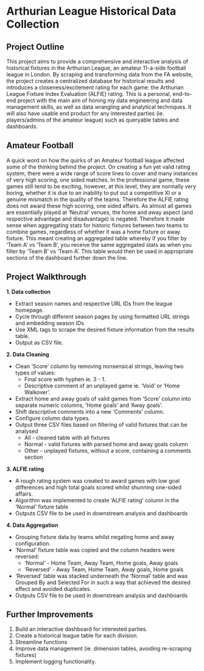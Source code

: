 # Arthurian League Historical Data Collection

## Project Outline

This project aims to provide a comprehensive and interactive analysis of historical fixtures in the Arthurian League, an amateur 11-a-side football league in London. By scraping and transforming data from the FA website, the project creates a centralized database for historical results and introduces a closeness/excitement rating for each game: 
the Arthurian League Fixture Index Evaluation (ALFIE) rating. 
This is a personal, end-to-end project with the main aim of honing my data engineering and data management skills, as well as data wrangling and analytical techniques. It will also have usable end product for any interested parties (ie. players/admins of the amateur league) such as queryable tables and dashboards.

## Amateur Football

A quick word on how the quirks of an Amateur football league affected some of the thinking behind the project. On creating a fun yet valid rating system, there were a wide range of score lines to cover and many instances of very high scoring, one sided matches. In the professional game, these games still tend to be exciting, however, at this level, they are normally very boring, whether it is due to an inability to put out a competitive XI or a genuine mismatch in the quality of the teams. Therefore the ALFIE rating does not award these high scoring, one sided affairs.
As almost all games are essentially played at ‘Neutral’ venues, the home and away aspect (and respective advantage and disadvantage) is negated. Therefore it made sense when aggregating stats for historic fixtures between two teams to combine games, regardless of whether it was a home fixture or away fixture. This meant creating an aggregated table whereby if you filter by ‘Team A’ vs ‘Team B’, you receive the same aggregated stats as when you filter by ‘Team B’ vs ‘Team A’. This table would then be used in appropriate sections of the dashboard further down the line.





## Project Walkthrough

**1. Data collection**
* Extract season names and respective URL IDs from the league homepage.
* Cycle through different season pages by using formatted URL strings and embedding season IDs 
* Use XML tags to scrape the desired fixture information from the results table.
* Output as CSV file.


**2. Data Cleaning**
* Clean ‘Score’ column by removing nonsensical strings, leaving two types of values: 
  * Final score with hyphen ie. 3 - 1.
  * Descriptive comment of an unplayed game ie. ‘Void’ or ‘Home Walkover’.
* Extract home and away goals of valid games from ‘Score’ column into separate numeric columns, ‘Home goals’ and ‘Away goals’.
* Shift descriptive comments into a new ‘Comments’ column.
* Configure column data types.
* Output three CSV files based on filtering of valid fixtures that can be analysed
  * All - cleaned table with all fixtures
  * Normal - valid fixtures with parsed home and away goals column
  * Other - unplayed fixtures, without a score, containing a comments section 


**3. ALFIE rating**
* A rough rating system was created to award games with low goal differences and high total goals scored whilst shunning one-sided affairs.
* Algorithm was implemented to create ‘ALFIE rating’ column in the ‘Normal’ fixture table 
* Outputs CSV file to be used in downstream analysis and dashboards


**4. Data Aggregation**
* Grouping fixture data by teams whilst negating home and away configuration.
* ‘Normal’ fixture table was copied and the column headers were reversed:
  * ‘Normal’ -     Home Team, Away Team, Home goals, Away goals
  * ‘Reversed’ - Away Team, Home Team, Away goals, Home goals 
* ‘Reversed’ table was stacked underneath the ‘Normal’ table and was Grouped By and Selected For in such a way that achieved the desired effect and avoided duplicates.
* Outputs CSV file to be used in downstream analysis and dashboards

## Further Improvements
1. Build an interactive dashboard for interested parties.
2. Create a historical league table for each division. 
3. Streamline functions
4. Improve data management (ie. dimension tables, avoiding re-scraping fixtures)
5. Implement logging functionality.
